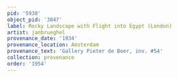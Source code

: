 ```yaml
---
pid: '5938'
object_pid: '3847'
label: Rocky Landscape with Flight into Egypt (London)
artist: janbrueghel
provenance_date: '1934'
provenance_location: Amsterdam
provenance_text: 'Gallery Pieter de Boer, inv. #54'
collection: provenance
order: '1954'
---
```

